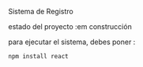 <hi> Sistema de Registro</h1>

estado del proyecto :em construcción

para ejecutar el sistema, debes poner :

```npm install react```
